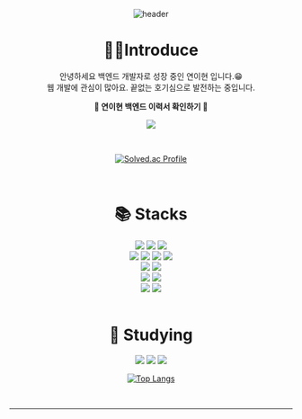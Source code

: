 <div align = center>

![header](https://capsule-render.vercel.app/api?type=waving&color=auto&height=240&section=header&text=DISNOTACAT&fontSize=70)

# 🙆‍♀️Introduce 
안녕하세요 백엔드 개발자로 성장 중인 연이현 입니다.😁 <br>
웹 개발에 관심이 많아요. 끝없는 호기심으로 발전하는 중입니다.
<br>

**👀 연이현 백엔드 이력서 확인하기 👀**

<a href="https://yearweekend.notion.site/112784537014803aa600f13d1cef18d9" target="_blank"><img src="https://img.shields.io/badge/Notion Portfolio Link ↗ -007396?style=border:for-the-badge&logo=java&logoColor=white; " ></a> 

<br>

[![Solved.ac Profile](http://mazassumnida.wtf/api/v2/generate_badge?boj=yyyeon)](https://solved.ac/yyyeon/)

<br>

#  📚 Stacks
<div align=center> 
  <img src="https://img.shields.io/badge/java-007396?style=for-the-badge&logo=java&logoColor=white"> 
  <img src="https://img.shields.io/badge/mysql-4479A1?style=for-the-badge&logo=mysql&logoColor=white"> 
  <img src="https://img.shields.io/badge/spring Boot-6DB33F?style=for-the-badge&logo=spring&logoColor=white"> 
  <br>
  
  <img src="https://img.shields.io/badge/html5-E34F26?style=for-the-badge&logo=html5&logoColor=white"> 
  <img src="https://img.shields.io/badge/css-1572B6?style=for-the-badge&logo=css3&logoColor=white"> 
  <img src="https://img.shields.io/badge/javascript-F7DF1E?style=for-the-badge&logo=javascript&logoColor=black"> 
  <img src="https://img.shields.io/badge/jquery-0769AD?style=for-the-badge&logo=jquery&logoColor=white">
  <br>

  <img src="https://img.shields.io/badge/node.js-339933?style=for-the-badge&logo=Node.js&logoColor=white">
  <img src="https://img.shields.io/badge/bootstrap-7952B3?style=for-the-badge&logo=bootstrap&logoColor=white">
  <br>

  <img src="https://img.shields.io/badge/linux-FCC624?style=for-the-badge&logo=linux&logoColor=black"> 
  <img src="https://img.shields.io/badge/apache tomcat-F8DC75?style=for-the-badge&logo=apachetomcat&logoColor=white">
  <br>
  
  <img src="https://img.shields.io/badge/github-181717?style=for-the-badge&logo=github&logoColor=white">
  <img src="https://img.shields.io/badge/git-F05032?style=for-the-badge&logo=git&logoColor=white">

  <br>
</div>

<br>

#  🔰 Studying
<div align=center> 
  <img src="https://img.shields.io/badge/node.js-339933?style=for-the-badge&logo=Node.js&logoColor=white">
  <img src="https://img.shields.io/badge/MongoDB-47A248?style=for-the-badge&logo=MongoDB&logoColor=white"/>
  <img src="https://img.shields.io/badge/Amazon AWS-232F3E?style=for-the-badge&logo=amazonaws&logoColor=white"/>
  
  <br>
</div>



[![Top Langs](https://github-readme-stats.vercel.app/api/top-langs/?username=DISNOTACAT)](https://github.com/anuraghazra/github-readme-stats)

<br>
<hr>
</div>


